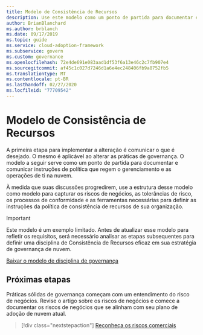 ```yaml
---
title: Modelo de Consistência de Recursos
description: Use este modelo como um ponto de partida para documentar e comunicar instruções de política que regem o gerenciamento e as operações de ti na nuvem.
author: BrianBlanchard
ms.author: brblanch
ms.date: 09/17/2019
ms.topic: guide
ms.service: cloud-adoption-framework
ms.subservice: govern
ms.custom: governance
ms.openlocfilehash: 72e4de691e083aad1df53f6a13e46c2c7fb907e4
ms.sourcegitcommit: af45c1c027d7246d1a6e4ec248406fb9a8752fb5
ms.translationtype: MT
ms.contentlocale: pt-BR
ms.lasthandoff: 02/27/2020
ms.locfileid: "77709542"
---
```

# <a name="resource-consistency-template"></a>Modelo de Consistência de Recursos

A primeira etapa para implementar a alteração é comunicar o que é desejado. O mesmo é aplicável ao alterar as práticas de governança. O modelo a seguir serve como um ponto de partida para documentar e comunicar instruções de política que regem o gerenciamento e as operações de ti na nuvem.

À medida que suas discussões progredirem, use a estrutura desse modelo como modelo para capturar os riscos de negócios, as tolerâncias de risco, os processos de conformidade e as ferramentas necessárias para definir as instruções da política de consistência de recursos de sua organização.

> [!IMPORTANT]
> Este modelo é um exemplo limitado. Antes de atualizar esse modelo para refletir os requisitos, será necessário analisar as etapas subsequentes para definir uma disciplina de Consistência de Recursos eficaz em sua estratégia de governança de nuvem.

<!-- markdownlint-disable MD033 -->

 <a href="https://archcenter.blob.core.windows.net/cdn/fusion/governance/Resource%20Consistency%20Discipline%20Template.docx">Baixar o modelo de disciplina de governança</a>

<!-- markdownlint-enable MD033 -->

## <a name="next-steps"></a>Próximas etapas

Práticas sólidas de governança começam com um entendimento do risco de negócios. Revise o artigo sobre os riscos de negócios e comece a documentar os riscos de negócios que se alinham com seu plano de adoção de nuvem atual.

> [!div class="nextstepaction"]
> [Reconheça os riscos comerciais](./business-risks.md)
